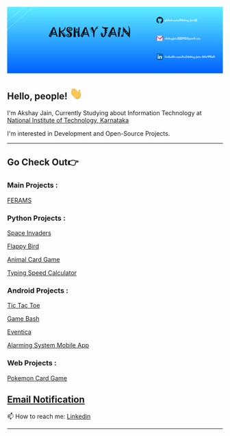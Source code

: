 ![Header](https://github.com/Akshay-jain22/Akshay-jain22/blob/main/Banner.png)

## Hello, people! <img src="https://github.com/Akshay-jain22/Akshay-jain22/blob/main/wave.gif" width="30px">

I'm Akshay Jain, Currently Studying about Information Technology at [National Institute of Technology, Karnataka](https://www.nitk.ac.in/)

I'm interested in Development and Open-Source Projects.

---

## Go Check Out👉

### Main Projects :
[FERAMS](https://github.com/Akshay-jain22/FERAMS)

### Python Projects :

[Space Invaders](https://github.com/Akshay-jain22/Space_Invaders)

[Flappy Bird](https://github.com/Akshay-jain22/Flappy-Bird)

[Animal Card Game](https://github.com/Akshay-jain22/Animal-Card-Game)

[Typing Speed Calculator](https://github.com/Akshay-jain22/Typing_Speed_Calculator)

### Android Projects :

[Tic Tac Toe](https://github.com/Akshay-jain22/Tic_Tac_Toe)

[Game Bash](https://github.com/Akshay-jain22/Game_Bash)

[Eventica](https://github.com/Akshay-jain22/Eventica)

[Alarming System Mobile App](https://github.com/Akshay-jain22/Alarming_System_Mobile_App)

### Web Projects :

[Pokemon Card Game](https://github.com/Akshay-jain22/Pokemon-Card-Game)

[Email Notification](https://github.com/Akshay-jain22/Email_Notification)
---

📫 How to reach me: 
[Linkedin](https://www.linkedin.com/in/akshay-jain-5b1a991a0/)

---


<!--
**Akshay-jain22/Akshay-jain22** is a ✨ _special_ ✨ repository because its `README.md` (this file) appears on your GitHub profile.

Here are some ideas to get you started:

- 🔭 I’m currently working on ...
- 🌱 I’m currently learning ...
- 👯 I’m looking to collaborate on ...
- 🤔 I’m looking for help with ...
- 💬 Ask me about ...
- 📫 How to reach me: ...
- 😄 Pronouns: ...
- ⚡ Fun fact: ...
-->
